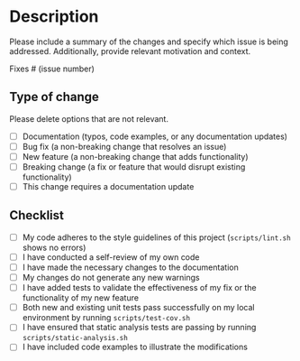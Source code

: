 # Description

Please include a summary of the changes and specify which issue is being addressed. Additionally, provide relevant motivation and context.

Fixes # (issue number)

## Type of change

Please delete options that are not relevant.

- [ ] Documentation (typos, code examples, or any documentation updates)
- [ ] Bug fix (a non-breaking change that resolves an issue)
- [ ] New feature (a non-breaking change that adds functionality)
- [ ] Breaking change (a fix or feature that would disrupt existing functionality)
- [ ] This change requires a documentation update

## Checklist

- [ ] My code adheres to the style guidelines of this project (`scripts/lint.sh` shows no errors)
- [ ] I have conducted a self-review of my own code
- [ ] I have made the necessary changes to the documentation
- [ ] My changes do not generate any new warnings
- [ ] I have added tests to validate the effectiveness of my fix or the functionality of my new feature
- [ ] Both new and existing unit tests pass successfully on my local environment by running `scripts/test-cov.sh`
- [ ] I have ensured that static analysis tests are passing by running `scripts/static-analysis.sh`
- [ ] I have included code examples to illustrate the modifications
